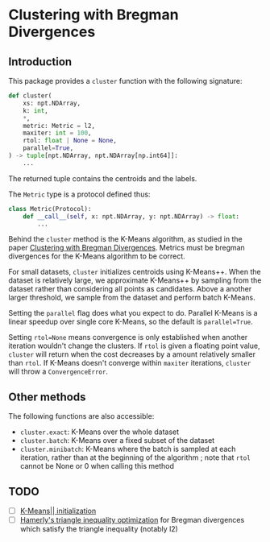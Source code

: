 # Clustering with Bregman Divergences

## Introduction

This package provides a `cluster` function with the following signature:
```python
def cluster(
    xs: npt.NDArray,
    k: int,
    *,
    metric: Metric = l2,
    maxiter: int = 100,
    rtol: float | None = None,
    parallel=True,
) -> tuple[npt.NDArray, npt.NDArray[np.int64]]:
    ...
```

The returned tuple contains the centroids and the labels.

The `Metric` type is a protocol defined thus:
```python
class Metric(Protocol):
    def __call__(self, x: npt.NDArray, y: npt.NDArray) -> float:
        ...
```

Behind the `cluster` method is the K-Means algorithm, as studied in the paper [Clustering with Bregman Divergences](https://www.jmlr.org/papers/volume6/banerjee05b/banerjee05b.pdf). Metrics must be bregman divergences for the K-Means algorithm to be correct.

For small datasets, `cluster` initializes centroids using K-Means++. When the dataset is relatively large, we approximate K-Means++ by sampling from the dataset rather than considering all points as candidates. Above a another larger threshold, we sample from the dataset and perform batch K-Means.

Setting the `parallel` flag does what you expect to do. Parallel K-Means is a linear speedup over single core K-Means, so the default is `parallel=True`.

Setting `rtol=None` means convergence is only established when another iteration wouldn't change the clusters. If `rtol` is given a floating point value, `cluster` will return when the cost decreases by a amount relatively smaller than `rtol`. If K-Means doesn't converge within `maxiter` iterations, `cluster` will throw a `ConvergenceError`.

## Other methods

The following functions are also accessible:
- `cluster.exact`: K-Means over the whole dataset
- `cluster.batch`: K-Means over a fixed subset of the dataset
- `cluster.minibatch`: K-Means where the batch is sampled at each iteration, rather than at the beginning of the algorithm ; note that `rtol` cannot be None or 0 when calling this method

## TODO

- [ ] [K-Means|| initialization](https://www.ccs.neu.edu/home/radivojac/classes/2021fallcs6220/hamerly_bookchapter_2014.pdf)
- [ ] [Hamerly's triangle inequality optimization](https://www.ccs.neu.edu/home/radivojac/classes/2021fallcs6220/hamerly_bookchapter_2014.pdf) for Bregman divergences which satisfy the triangle inequality (notably l2)
